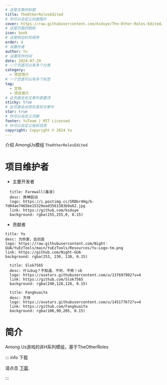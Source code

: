 ```yaml
---
# 这是文章的标题
title: TheOtherRolesEdited
# 你可以自定义封面图片
cover: https://raw.githubusercontent.com/ksduye/The-Other-Roles-Edited/main/Images/TORE_logo.png
# 这是页面的图标
icon: book
# 这是侧边栏的顺序
order: 4
# 设置作者
author: Yu
# 设置写作时间
date: 2024-07-29
# 一个页面可以有多个分类
category:
  - 项目简介
# 一个页面可以有多个标签
tag:
  - 文档
  - 项目简介
# 此页面会在文章列表置顶
sticky: true
# 此页面会出现在星标文章中
star: true
# 你可以自定义页脚
footer: YuTeam | MIT Licensed
# 你可以自定义版权信息
copyright: Copyright © 2024 Yu
---
```


介绍 AmongUs模组 `TheOtherRolesEdited` 

<!-- more -->

# 项目维护者

- 主要开发者

```component VPCard
  title: Farewall(毒液)
  desc: 原神启动
  logo: https://i.postimg.cc/SRDbr4Hg/b-7d04ae7465be15329ead3561383b9a62.jpg
  link: https://github.com/ksduye
  background: rgba(255,255,0, 0.15)
```
- 贡献者

```component VPCard
title: Yu
desc: 为热爱，去创造
logo: https://raw.githubusercontent.com/Night-GUA/YuEzTools/main/YuEzTools/Resources/Yu-Logo-tm.png
link: https://github.com/Night-GUA
background: rgba(253, 230, 138, 0.15)
```

```component VPCard
  title: Slok7565
  desc: 什么bug？不知道、不听、不修！sb
  logo: https://avatars.githubusercontent.com/u/137697902?v=4
  link: https://github.com/Slok7565
  background: rgba(240,128,128, 0.15)
```

```component VPCard
  title: FangkuaiYa
  desc: 方块
  logo: https://avatars.githubusercontent.com/u/145177672?v=4
  link: https://github.com/FangkuaiYa
  background: rgba(106,90,205, 0.15)
```

# 简介

Among Us游戏的非H系列模组，基于TheOtherRoles

::: info 下载

请点击 [下载](https://github.com/ksduye/The-Other-Roles-Edited/releases).

:::